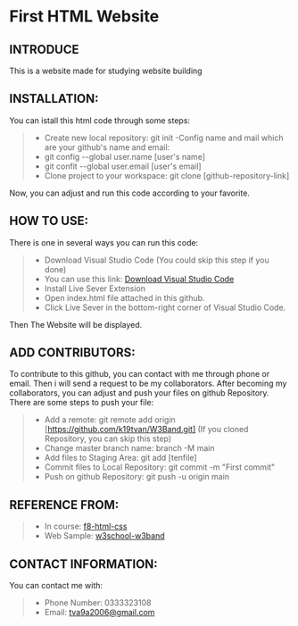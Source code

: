 # First HTML Website
## INTRODUCE
This is a website made for studying website building

## INSTALLATION:
You can istall this html code through some steps:
>- Create new local repository: git init
> -Config name and mail which are your github's name and email:
>  - git config --global user.name [user's name]
>  - git confit --global user.email [user's email]
>- Clone project to your workspace: git clone [github-repository-link]

Now, you can adjust and run this code according to your favorite.

## HOW TO USE:
There is one in several ways you can run this code:
>- Download Visual Studio Code (You could skip this step if you done)
>  - You can use this link: [Download Visual Studio Code](https://code.visualstudio.com/download)
>- Install Live Sever Extension
>- Open index.html file attached in this github.
>- Click Live Sever in the bottom-right corner of Visual Studio Code.

Then The Website will be displayed.

## ADD CONTRIBUTORS: 
To contribute to this github, you can contact with me through phone or email. Then i will send a request to be my collaborators.
After becoming my collaborators, you can adjust and push your files on github Repository.
There are some steps to push your file:
>- Add a remote: git remote add origin [https://github.com/k19tvan/W3Band.git] (If you cloned Repository, you can skip this step)
>- Change master branch name: branch -M main
>- Add files to Staging Area: git add [tenfile]
>- Commit files to Local Repository: git commit -m "First commit"
>- Push on github Repository: git push -u origin main

## REFERENCE FROM:
>- In course: [f8-html-css](https://fullstack.edu.vn/learning/html-css)
>- Web Sample: [w3school-w3band](https://www.w3schools.com/w3css/tryw3css_templates_band.htm)

## CONTACT INFORMATION:
You can contact me with:
>- Phone Number: 0333323108
>- Email: tva9a2006@gmail.com

